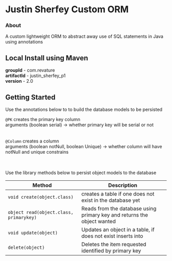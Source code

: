 # Justin Sherfey Custom ORM

### About

A custom lightweight ORM to abstract away use of SQL statements in Java using annotations

## Local Install using Maven

**groupId** - com.revature <br>
**artifactId** - justin_sherfey_p1 <br>
**version** - 2.0 <br>

## Getting Started

Use the annotations below to to build the database models to be persisted

`@PK`  creates the primary key column <br>
      arguments (boolean serial) -> whether primary key will be serial or not <br> <br> <br>
`@Column`  creates a column  <br>
      arguments (boolean notNull, boolean Unique) -> whether column will have notNull and unique constrains <br> <br> <br>
      
Use the library methods below to persist object models to the database

| Method          | Description            |
| -----------     | ----------------       |
| `void create(object.class)`    | creates a table if one does not exist in the database yet     |
| `object read(object.class, primarykey)` | Reads from the database using primary key and returns the object wanted |
| `void update(object)` | Updates an object in a table, if does not exist inserts into |
| `delete(object)` | Deletes the item requested identified by primary key |

